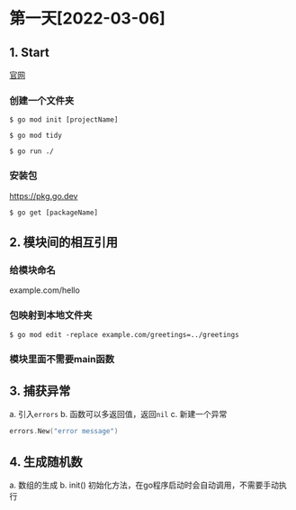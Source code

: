 # 第一天[2022-03-06]


## 1. Start
[官网](https://go.dev/doc)

### 创建一个文件夹

```fish
$ go mod init [projectName]
```

```
$ go mod tidy
```

```
$ go run ./
```

### 安装包

https://pkg.go.dev

```
$ go get [packageName]
```
## 2. 模块间的相互引用

###  给模块命名

example.com/hello

### 包映射到本地文件夹

```fish
$ go mod edit -replace example.com/greetings=../greetings
```

### 模块里面不需要main函数


## 3. 捕获异常
a. 引入`errors`
b. 函数可以多返回值，返回`nil`
c. 新建一个异常
```go
errors.New("error message")
```

## 4. 生成随机数

a. 数组的生成
b. init() 初始化方法，在go程序启动时会自动调用，不需要手动执行